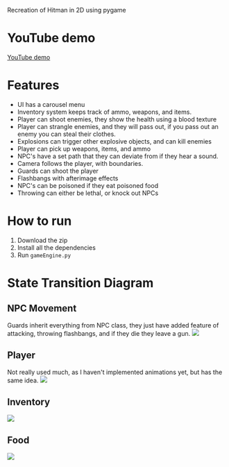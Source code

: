 Recreation of Hitman in 2D using pygame

# YouTube demo
[YouTube demo](https://youtu.be/mwmkGSZRXKQ)

# Features
* UI has a carousel menu
* Inventory system keeps track of ammo, weapons, and items.
* Player can shoot enemies, they show the health using a blood texture
* Player can strangle enemies, and they will pass out, if you pass out an enemy you can steal their clothes.
* Explosions can trigger other explosive objects, and can kill enemies
* Player can pick up weapons, items, and ammo
* NPC's have a set path that they can deviate from if they hear a sound.
* Camera follows the player, with boundaries.
* Guards can shoot the player
* Flashbangs with afterimage effects
* NPC's can be poisoned if they eat poisoned food
* Throwing can either be lethal, or knock out NPCs

# How to run
1. Download the zip 
2. Install all the dependencies 
2. Run `gameEngine.py`


# State Transition Diagram

## NPC Movement
Guards inherit everything from NPC class, they just have added feature of attacking, throwing flashbangs, and if they die they leave a gun.
[![](https://mermaid.ink/img/pako:eNqNkU9rwzAMxb-K0bm57OjDYKQ7DMYItEdfRKylZv4TZDlQSr_7vASWjoZtukg8_8R7RhfokyXQkAWF9g4HxtBMDyaqWm9dq5rmUXUonPyiLfMstyfMpFXn8Uys9iTUC9k77MkTi64NOagju2Eg3sBe4kRZ3FBzaHUoeXS9SyWr54miLPRseJPo2_s15TvkN9v57c8_rNQ_st0gPxKuuktRtSmMvpps72yHgR0E4oDO1jtdvjYNyIkCGdB1tMgfBky8Vg6LpMM59qCFC-2gjHY9K-h39Jmun1tcpLg?type=png)](https://mermaid.live/edit#pako:eNqNkU9rwzAMxb-K0bm57OjDYKQ7DMYItEdfRKylZv4TZDlQSr_7vASWjoZtukg8_8R7RhfokyXQkAWF9g4HxtBMDyaqWm9dq5rmUXUonPyiLfMstyfMpFXn8Uys9iTUC9k77MkTi64NOagju2Eg3sBe4kRZ3FBzaHUoeXS9SyWr54miLPRseJPo2_s15TvkN9v57c8_rNQ_st0gPxKuuktRtSmMvpps72yHgR0E4oDO1jtdvjYNyIkCGdB1tMgfBky8Vg6LpMM59qCFC-2gjHY9K-h39Jmun1tcpLg)


## Player
Not really used much, as I haven't implemented animations yet, but has the same idea.
[![](https://mermaid.ink/img/pako:eNqFkjGTwiAQhf8Ks6VjGksKm7smxVXaiQUTVpMxsBmy0blx_O9HiETuzlEaHm8-2AfLFSoyCBJ61oyfjT56bYvzSjkRxm6xF0WxFqVpcXJGFa0vOjfuKMcZLToWpesG_gOVjtHriiOZFk_JTU00YVE9Zba1p0tkosqZKc2cNZzC1N3d_8S7VBn7IldGvUiWFcvizS458UG2a5HvD5wK5ndJ1m8yFc3I2UokLMGit7oxocXXcZ8CrkPDFMggjfYnBcrdAqcHps23q0CyH3AJQ2cePwLkQbc93n4A74-3Mg?type=png)](https://mermaid.live/edit#pako:eNqFkjGTwiAQhf8Ks6VjGksKm7smxVXaiQUTVpMxsBmy0blx_O9HiETuzlEaHm8-2AfLFSoyCBJ61oyfjT56bYvzSjkRxm6xF0WxFqVpcXJGFa0vOjfuKMcZLToWpesG_gOVjtHriiOZFk_JTU00YVE9Zba1p0tkosqZKc2cNZzC1N3d_8S7VBn7IldGvUiWFcvizS458UG2a5HvD5wK5ndJ1m8yFc3I2UokLMGit7oxocXXcZ8CrkPDFMggjfYnBcrdAqcHps23q0CyH3AJQ2cePwLkQbc93n4A74-3Mg)


## Inventory
[![](https://mermaid.ink/img/pako:eNp90b0OgjAUBeBXae5oYHHs4IILiZO6WYeGXoFIf1IuGkJ4d0sJSoyRodycfG1O2gEKqxA4tCQJ97UsvdTpYysMC99lc2VpumO5anBOpilGe2-dq03J48Ry4zr6IufK22ckcfppsr5oAjngjTib1n_qWJdVYPG3dkuXd1fOckI956hmtLT5RjE3s1m1WbEpRZZZ7Rqk5bh1pX8WEtDotaxVuORh2iuAKtQogIdRSX8XIMwYnOzInnpTACffYQKdU583AX6TTYvjCxKYi8Q?type=png)](https://mermaid.live/edit#pako:eNp90b0OgjAUBeBXae5oYHHs4IILiZO6WYeGXoFIf1IuGkJ4d0sJSoyRodycfG1O2gEKqxA4tCQJ97UsvdTpYysMC99lc2VpumO5anBOpilGe2-dq03J48Ry4zr6IufK22ckcfppsr5oAjngjTib1n_qWJdVYPG3dkuXd1fOckI956hmtLT5RjE3s1m1WbEpRZZZ7Rqk5bh1pX8WEtDotaxVuORh2iuAKtQogIdRSX8XIMwYnOzInnpTACffYQKdU583AX6TTYvjCxKYi8Q)


## Food
[![](https://mermaid.ink/img/pako:eNpt0EFLAzEQBeC_MsxRuhePOXioVW8iFnoxHsbN0waTzJJkC6X0v7sbxSpsTsPkezyYE_fqwIZLlYqNl48ssTtc20TTe7l6pa67oXtV972Zp7bqNWhehxGGBvVFExy9HanASfUHzP_BF69pKfcMZyig7iX8pJfUQwaSISRE3_9zv-UNbwMwGHp8uqU7qeUPmXqa2EDcImgVjew0-noxvOKIHMW76TanOWG57hFh2Uyjk_xp2abz5GSsuj2mnk3NI1Y8Du5ySjbvEgrOX5gydHQ?type=png)](https://mermaid.live/edit#pako:eNpt0EFLAzEQBeC_MsxRuhePOXioVW8iFnoxHsbN0waTzJJkC6X0v7sbxSpsTsPkezyYE_fqwIZLlYqNl48ssTtc20TTe7l6pa67oXtV972Zp7bqNWhehxGGBvVFExy9HanASfUHzP_BF69pKfcMZyig7iX8pJfUQwaSISRE3_9zv-UNbwMwGHp8uqU7qeUPmXqa2EDcImgVjew0-noxvOKIHMW76TanOWG57hFh2Uyjk_xp2abz5GSsuj2mnk3NI1Y8Du5ySjbvEgrOX5gydHQ)
